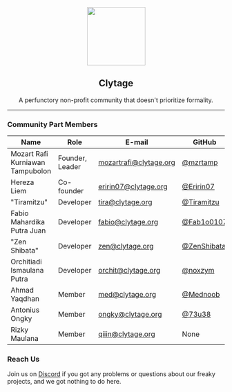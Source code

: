 <div align="center">
    <img src="https://cdn.clytage.org/images/logo.png" width="135">
    <h2>Clytage</h2>
    <p>A perfunctory non-profit community that doesn't prioritize formality.</p>
</div>

<hr />

### Community Part Members
| Name                             | Role            | E-mail                 | GitHub                                       | Discord     |
|----------------------------------|-----------------|------------------------|----------------------------------------------|-------------|
| Mozart Rafi Kurniawan Tampubolon | Founder, Leader | mozartrafi@clytage.org | [@mzrtamp](https://github.com/mzrtamp)       | mozartrafi  |
| Hereza Liem                      | Co-founder      | eririn07@clytage.org   | [@Eririn07](https://github.com/Eririn07)     | eririn07    |
| "Tiramitzu"                      | Developer       | tira@clytage.org       | [@Tiramitzu](https://github.com/Tiramitzu)   | tiramitzu   |
| Fabio Mahardika Putra Juan       | Developer       | fabio@clytage.org      | [@Fab1o0107](https://github.com/Fab1o0107)   | fab1o.fx    |
| "Zen Shibata"                    | Developer       | zen@clytage.org        | [@ZenShibata](https://github.com/ZenShibata) | senomarseno |
| Orchitiadi Ismaulana Putra       | Developer       | orchit@clytage.org     | [@noxzym](https://github.com/noxzym)         | noxzym      |
| Ahmad Yaqdhan                    | Member          | med@clytage.org        | [@Mednoob](https://github.com/Mednoob)       | mednoob     |
| Antonius Ongky                   | Member          | ongky@clytage.org      | [@73u38](https://github.com/73u38)           | chengxiao   |
| Rizky Maulana                    | Member          | qiiin@clytage.org      | None                                         | lordqiiin   |

### Reach Us
<p>Join us on <a href="https://clytage.org/discord">Discord</a> if you got any problems or questions about our freaky projects, and we got nothing to do here.</p>
